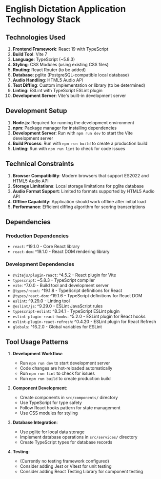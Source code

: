# English Dictation Application Technology Stack

## Technologies Used
1. **Frontend Framework**: React 19 with TypeScript
2. **Build Tool**: Vite 7
3. **Language**: TypeScript (~5.8.3)
4. **Styling**: CSS Modules (using existing CSS files)
5. **Routing**: React Router (to be added)
6. **Database**: pglite (PostgreSQL-compatible local database)
7. **Audio Handling**: HTML5 Audio API
8. **Text Diffing**: Custom implementation or library (to be determined)
9. **Linting**: ESLint with TypeScript ESLint plugin
10. **Development Server**: Vite's built-in development server

## Development Setup
1. **Node.js**: Required for running the development environment
2. **npm**: Package manager for installing dependencies
3. **Development Server**: Run with `npm run dev` to start the Vite development server
4. **Build Process**: Run with `npm run build` to create a production build
5. **Linting**: Run with `npm run lint` to check for code issues

## Technical Constraints
1. **Browser Compatibility**: Modern browsers that support ES2022 and HTML5 Audio API
2. **Storage Limitations**: Local storage limitations for pglite database
3. **Audio Format Support**: Limited to formats supported by HTML5 Audio API
4. **Offline Capability**: Application should work offline after initial load
5. **Performance**: Efficient diffing algorithm for scoring transcriptions

## Dependencies
### Production Dependencies
- `react`: ^19.1.0 - Core React library
- `react-dom`: ^19.1.0 - React DOM rendering library

### Development Dependencies
- `@vitejs/plugin-react`: ^4.5.2 - React plugin for Vite
- `typescript`: ~5.8.3 - TypeScript compiler
- `vite`: ^7.0.0 - Build tool and development server
- `@types/react`: ^19.1.8 - TypeScript definitions for React
- `@types/react-dom`: ^19.1.6 - TypeScript definitions for React DOM
- `eslint`: ^9.29.0 - Linting tool
- `@eslint/js`: ^9.29.0 - ESLint JavaScript rules
- `typescript-eslint`: ^8.34.1 - TypeScript ESLint plugin
- `eslint-plugin-react-hooks`: ^5.2.0 - ESLint plugin for React hooks
- `eslint-plugin-react-refresh`: ^0.4.20 - ESLint plugin for React Refresh
- `globals`: ^16.2.0 - Global variables for ESLint

## Tool Usage Patterns
1. **Development Workflow**: 
   - Run `npm run dev` to start development server
   - Code changes are hot-reloaded automatically
   - Run `npm run lint` to check for issues
   - Run `npm run build` to create production build

2. **Component Development**:
   - Create components in `src/components/` directory
   - Use TypeScript for type safety
   - Follow React hooks pattern for state management
   - Use CSS modules for styling

3. **Database Integration**:
   - Use pglite for local data storage
   - Implement database operations in `src/services/` directory
   - Create TypeScript types for database records

4. **Testing**:
   - (Currently no testing framework configured)
   - Consider adding Jest or Vitest for unit testing
   - Consider adding React Testing Library for component testing